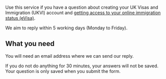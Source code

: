 Use this service if you have a question about creating your UK Visas and Immigration (UKVI) account and [getting access to your online immigration status (eVisa)](https://www.gov.uk/get-access-evisa).

We aim to reply within 5 working days (Monday to Friday).

## What you need

You will need an email address where we can send our reply.

If you do not do anything for 30 minutes, your answers will not be saved. Your question is only saved when you submit the form.